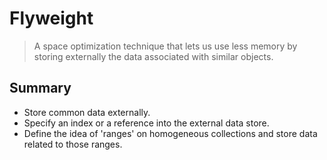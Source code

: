 # Flyweight

> A space optimization technique that lets us use less memory by storing externally the data associated with similar objects.

## Summary

- Store common data externally.
- Specify an index or a reference into the external data store.
- Define the idea of 'ranges' on homogeneous collections and store data related to those ranges.

